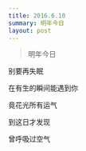 ```yaml
---
title: 2016.6.10
summary: 明年今日
layout: post
---
```


> 明年今日

  别要再失眠
  
  在有生的瞬间能遇到你
  
  竟花光所有运气
  
  到这日才发现
  
  曾呼吸过空气
